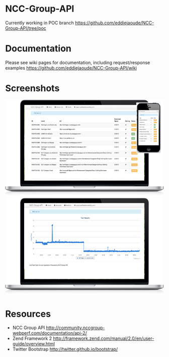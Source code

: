 NCC-Group-API
=============

Currently working in POC branch https://github.com/eddiejaoude/NCC-Group-API/tree/poc

Documentation
=============
Please see wiki pages for documentation, including request/response examples
https://github.com/eddiejaoude/NCC-Group-API/wiki

Screenshots
===========

![Screenshot 1](/screenshots/nccgroup-api-mac-iphone.png "Screenshot 1")
![Screenshot 2](/screenshots/nccgroup-api-mac-graph.png "Screenshot 2")


Resources
=========

* NCC Group API http://community.nccgroup-webperf.com/documentation/api-2/
* Zend Framework 2 http://framework.zend.com/manual/2.0/en/user-guide/overview.html
* Twitter Bootstrap http://twitter.github.io/bootstrap/
